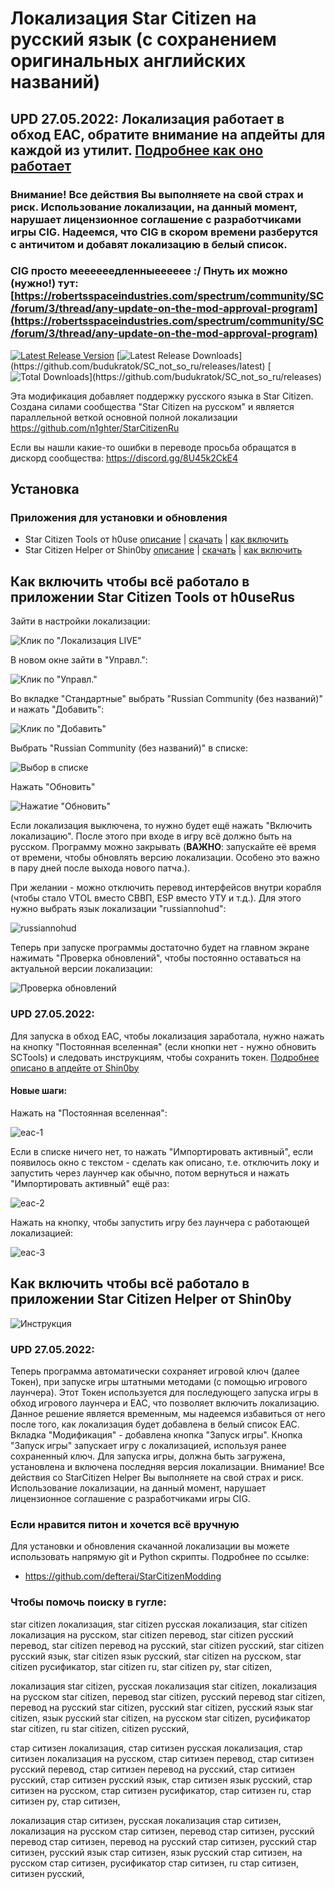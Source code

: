 # Локализация Star Citizen на русский язык (с сохранением оригинальных английских названий)
## UPD 27.05.2022: Локализация работает в обход EAC, обратите внимание на апдейты для каждой из утилит. [Подробнее как оно работает](#eac-about)
### Внимание! Все действия Вы выполняете на свой страх и риск. Использование локализации, на данный момент, нарушает лицензионное соглашение с разработчиками игры CIG. Надеемся, что CIG в скором времени разберутся с античитом и добавят локализацию в белый список.

### CIG просто меееееедленныееееее :/ Пнуть их можно (нужно!) тут: [https://robertsspaceindustries.com/spectrum/community/SC/forum/3/thread/any-update-on-the-mod-approval-program](https://robertsspaceindustries.com/spectrum/community/SC/forum/3/thread/any-update-on-the-mod-approval-program)



[![Latest Release Version](https://img.shields.io/github/release/budukratok/SC_not_so_ru?sort=date&label=Последняя%20версия)](https://github.com/budukratok/SC_not_so_ru/releases/latest)
[![Latest Release Downloads](https://img.shields.io/github/downloads/budukratok/SC_not_so_ru/latest/total?label=Скачиваний%20последней%20версии*)](https://github.com/budukratok/SC_not_so_ru/releases/latest)
[![Total Downloads](https://img.shields.io/github/downloads/budukratok/SC_not_so_ru/total.svg?label=Скачиваний%20всего*)](https://github.com/budukratok/SC_not_so_ru/releases) 

Эта модификация добавляет поддержку русского языка в Star Citizen.
Создана силами сообщества "Star Citizen на русском" и является параллельной веткой основной полной локализации https://github.com/n1ghter/StarCitizenRu


Если вы нашли какие-то ошибки в переводе просьба обращатся в дискорд сообщества: https://discord.gg/8U45k2CkE4

## Установка

### Приложения для установки и обновления

* Star Citizen Tools от h0use [описание](https://github.com/h0useRus/StarCitizen) | [скачать](https://github.com/h0useRus/StarCitizen/releases/latest) | [как включить](#sctools-settings)
* Star Citizen Helper от Shin0by [описание](https://github.com/Shin0by/StarCitizen-Helper) | [скачать](https://github.com/Shin0by/StarCitizen-Helper/releases/latest) | [как включить](#schelper-settings)

<a name="sctools-settings"></a>
## Как включить чтобы всё работало в приложении Star Citizen Tools от h0useRus
Зайти в настройки локализации:

![Клик по "Локализация LIVE"](/.github/images/ZDXMYFMXKNUGIHN.png)

В новом окне зайти в "Управл.":

![Клик по "Управл."](/.github/images/HIFXDFZNOLKXOGW.png)

Во вкладке "Стандартные" выбрать "Russian Community (без названий)" и нажать "Добавить":

![Клик по "Добавить"](/.github/images/RSCUUMVOTAMZRQO.png)

Выбрать "Russian Community (без названий)" в списке:

![Выбор в списке](/.github/images/PWLOHULCORZQJAO.png)

Нажать "Обновить"

![Нажатие "Обновить"](/.github/images/IXQNVCENNBLULXR.png)

Если локализация выключена, то нужно будет ещё нажать "Включить локализацию". После этого при входе в игру всё должно быть на русском. Программу можно закрывать (**ВАЖНО**: запускайте её время от времени, чтобы обновлять версию локализации. Особено это важно в пару дней после выхода нового патча.).

При желании - можно отключить перевод интерфейсов внутри корабля (чтобы стало VTOL вместо СВВП, ESP вместо УТУ и т.д.).
Для этого нужно выбрать язык локализации "russiannohud":

![russiannohud](/.github/images/GIXAVOLAZBGPNCU.png)


Теперь при запуске программы достаточно будет на главном экране нажимать "Проверка обновлений", чтобы постоянно оставаться на актуальной версии локализации:

![Проверка обновлений](/.github/images/WMNFSPIDULLIXNV.png)

### UPD 27.05.2022:
Для запуска в обход EAC, чтобы локализация заработала, нужно нажать на кнопку "Постоянная вселенная" (если кнопки нет - нужно обновить SCTools) и следовать инструкциям, чтобы сохранить токен. [Подробнее описано в апдейте от Shin0by](#eac-about)

#### Новые шаги:
Нажать на "Постоянная вселенная":

![eac-1](/.github/images/ETJRLHKEQWXEVBC.png)

Если в списке ничего нет, то нажать "Импортировать активный", если появилось окно с текстом - сделать как описано, т.е. отключить локу и запустить через лаунчер как обычно, потом вернуться и нажать "Импортировать активный" ещё раз:

![eac-2](/.github/images/UUZDRFVWBBPPVSI.png)

Нажать на кнопку, чтобы запустить игру без лаунчера с работающей локализацией:

![eac-3](/.github/images/UDEJOZZNVEVKASK.png)
 

<a name="schelper-settings"></a>
## Как включить чтобы всё работало в приложении Star Citizen Helper от Shin0by 

![Инструкция](/.github/images/nohud_example.png)

<a name="eac-about"></a>
### UPD 27.05.2022:
Теперь программа автоматически сохраняет игровой ключ (далее Токен), при запуске игры штатными методами (с помощью игрового лаунчера). Этот Токен используется для последующего запуска игры в обход игрового лаунчера и EAC, что позволяет включить локализацию. Данное решение является временным, мы надеемся избавиться от него после того, как локализация будет добавлена в белый список EAC.
Вкладка "Модификация" - добавлена кнопка "Запуск игры".
Кнопка "Запуск игры" запускает игру с локализацией, используя ранее сохраненный ключ. Для запуска игры, должна быть загружена, установлена и включена последняя версия локализации.
Внимание! Все действия со StarCitizen Helper Вы выполняете на свой страх и риск. Использование локализации, на данный момент, нарушает лицензионное соглашение с разработчиками игры CIG.



### Если нравится питон и хочется всё вручную

Для установки и обновления скачанной локализации вы можете использовать напрямую git и Python скрипты. Подробнее по ссылке:
* https://github.com/defterai/StarCitizenModding

### Чтобы помочь поиску в гугле:
star citizen локализация, star citizen русская локализация, star citizen локализация на русском, star citizen перевод, star citizen русский перевод, star citizen перевод на русский, star citizen русский, star citizen русский язык, star citizen язык русский, star citizen на русском, star citizen русификатор, star citizen ru, star citizen ру, star citizen,

локализация star citizen, русская локализация star citizen, локализация на русском star citizen, перевод star citizen, русский перевод star citizen, перевод на русский star citizen, русский star citizen, русский язык star citizen, язык русский star citizen, на русском star citizen, русификатор star citizen, ru star citizen, citizen русский,

стар ситизен локализация, стар ситизен русская локализация, стар ситизен локализация на русском, стар ситизен перевод, стар ситизен русский перевод, стар ситизен перевод на русский, стар ситизен русский, стар ситизен русский язык, стар ситизен язык русский, стар ситизен на русском, стар ситизен русификатор, стар ситизен ru, стар ситизен ру, стар ситизен,

локализация стар ситизен, русская локализация стар ситизен, локализация на русском стар ситизен, перевод стар ситизен, русский перевод стар ситизен, перевод на русский стар ситизен, русский стар ситизен, русский язык стар ситизен, язык русский стар ситизен, на русском стар ситизен, русификатор стар ситизен, ru стар ситизен, ситизен русский,

